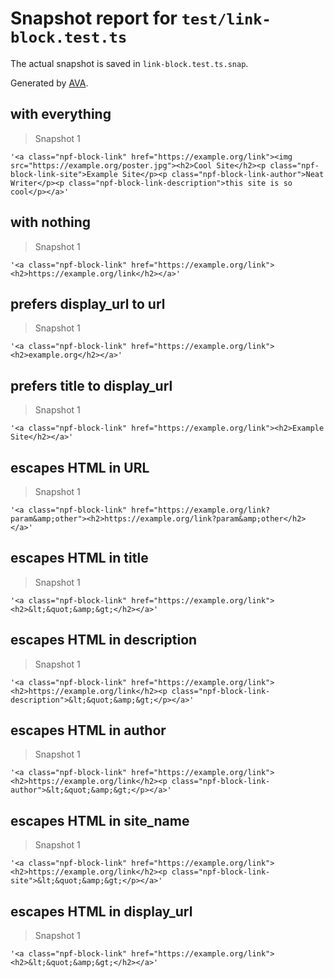 # Snapshot report for `test/link-block.test.ts`

The actual snapshot is saved in `link-block.test.ts.snap`.

Generated by [AVA](https://avajs.dev).

## with everything

> Snapshot 1

    '<a class="npf-block-link" href="https://example.org/link"><img src="https://example.org/poster.jpg"><h2>Cool Site</h2><p class="npf-block-link-site">Example Site</p><p class="npf-block-link-author">Neat Writer</p><p class="npf-block-link-description">this site is so cool</p></a>'

## with nothing

> Snapshot 1

    '<a class="npf-block-link" href="https://example.org/link"><h2>https://example.org/link</h2></a>'

## prefers display_url to url

> Snapshot 1

    '<a class="npf-block-link" href="https://example.org/link"><h2>example.org</h2></a>'

## prefers title to display_url

> Snapshot 1

    '<a class="npf-block-link" href="https://example.org/link"><h2>Example Site</h2></a>'

## escapes HTML in URL

> Snapshot 1

    '<a class="npf-block-link" href="https://example.org/link?param&amp;other"><h2>https://example.org/link?param&amp;other</h2></a>'

## escapes HTML in title

> Snapshot 1

    '<a class="npf-block-link" href="https://example.org/link"><h2>&lt;&quot;&amp;&gt;</h2></a>'

## escapes HTML in description

> Snapshot 1

    '<a class="npf-block-link" href="https://example.org/link"><h2>https://example.org/link</h2><p class="npf-block-link-description">&lt;&quot;&amp;&gt;</p></a>'

## escapes HTML in author

> Snapshot 1

    '<a class="npf-block-link" href="https://example.org/link"><h2>https://example.org/link</h2><p class="npf-block-link-author">&lt;&quot;&amp;&gt;</p></a>'

## escapes HTML in site_name

> Snapshot 1

    '<a class="npf-block-link" href="https://example.org/link"><h2>https://example.org/link</h2><p class="npf-block-link-site">&lt;&quot;&amp;&gt;</p></a>'

## escapes HTML in display_url

> Snapshot 1

    '<a class="npf-block-link" href="https://example.org/link"><h2>&lt;&quot;&amp;&gt;</h2></a>'
